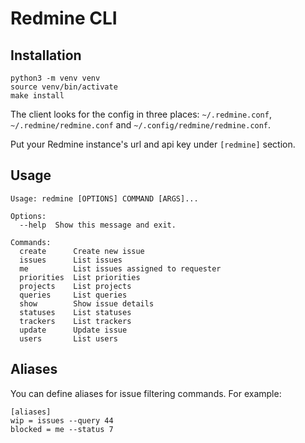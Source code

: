 # Redmine CLI

## Installation

```
python3 -m venv venv
source venv/bin/activate
make install
```

The client looks for the config in three places: `~/.redmine.conf`,
`~/.redmine/redmine.conf` and `~/.config/redmine/redmine.conf`.

Put your Redmine instance's url and api key under `[redmine]` section.

## Usage

```
Usage: redmine [OPTIONS] COMMAND [ARGS]...

Options:
  --help  Show this message and exit.

Commands:
  create      Create new issue
  issues      List issues
  me          List issues assigned to requester
  priorities  List priorities
  projects    List projects
  queries     List queries
  show        Show issue details
  statuses    List statuses
  trackers    List trackers
  update      Update issue
  users       List users
```

## Aliases

You can define aliases for issue filtering commands. For example:

```
[aliases]
wip = issues --query 44
blocked = me --status 7
```

